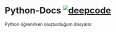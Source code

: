 # Python-Docs [![deepcode](https://www.deepcode.ai/api/gh/badge?key=eyJhbGciOiJIUzI1NiIsInR5cCI6IkpXVCJ9.eyJwbGF0Zm9ybTEiOiJnaCIsIm93bmVyMSI6IkR3dGV4ZSIsInJlcG8xIjoiUHl0aG9uLURvY3MiLCJpbmNsdWRlTGludCI6ZmFsc2UsImF1dGhvcklkIjoyMTg4OCwiaWF0IjoxNTk3ODU0NDYwfQ.CWgPDR4g-w7xUdWN5Z3ESTNySACjUdPiGHVhPbMWsv4)](https://www.deepcode.ai/app/gh/Dwtexe/Python-Docs/_/dashboard?utm_content=gh%2FDwtexe%2FPython-Docs)
Python öğrenirken oluşturduğum dosyalar.
